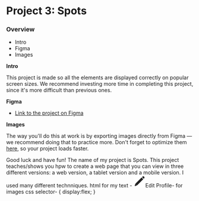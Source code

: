# Project 3: Spots

### Overview

- Intro
- Figma
- Images

**Intro**

This project is made so all the elements are displayed correctly on popular screen sizes. We recommend investing more time in completing this project, since it's more difficult than previous ones.

**Figma**

- [Link to the project on Figma](https://www.figma.com/file/BBNm2bC3lj8QQMHlnqRsga/Sprint-3-Project-%E2%80%94-Spots?type=design&node-id=2%3A60&mode=design&t=afgNFybdorZO6cQo-1)

**Images**

The way you'll do this at work is by exporting images directly from Figma — we recommend doing that to practice more. Don't forget to optimize them [here](https://tinypng.com/), so your project loads faster.

Good luck and have fun!
The name of my project is Spots.
This project teaches/shows you hpw to create a web page that you can view in three different versions: a web version, a tablet version and a mobile version.
I used many different technniques. html for my text -<title>spots</title>
<img src="./images/Group 2.svg" alt="pencil icon" />Edit Profile- for images
css selector- {
display:flex;
}
